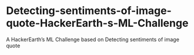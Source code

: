 # Detecting-sentiments-of-image-quote-HackerEarth-s-ML-Challenge
A HackerEarth’s ML Challenge based on Detecting sentiments of image quote
